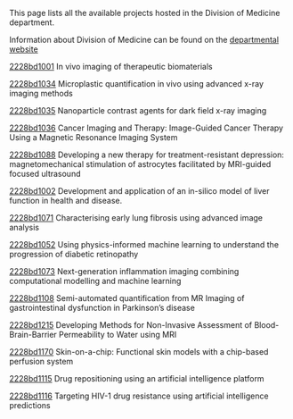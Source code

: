 This page lists all the available projects hosted in the Division of Medicine department.

Information about Division of Medicine can be found on the [departmental website](https://www.ucl.ac.uk/medicine)

[2228bd1001](../projects/2228bd1001.md) In vivo imaging of therapeutic biomaterials

[2228bd1034](../projects/2228bd1034.md) Microplastic quantification in vivo using advanced x-ray imaging methods

[2228bd1035](../projects/2228bd1035.md) Nanoparticle contrast agents for dark field x-ray imaging

[2228bd1036](../projects/2228bd1036.md) Cancer Imaging and Therapy: Image-Guided Cancer Therapy Using a Magnetic Resonance Imaging System

[2228bd1088](../projects/2228bd1088.md) Developing a new therapy for treatment-resistant depression: magnetomechanical stimulation of astrocytes facilitated by MRI-guided focused ultrasound

[2228bd1002](../projects/2228bd1002.md) Development and application of an in-silico model of liver function in health and disease.

[2228bd1071](../projects/2228bd1071.md) Characterising early lung fibrosis using advanced image analysis

[2228bd1052](../projects/2228bd1052.md) Using physics-informed machine learning to understand the progression of diabetic retinopathy

[2228bd1073](../projects/2228bd1073.md) Next-generation inflammation imaging combining computational modelling and machine learning

[2228bd1108](../projects/2228bd1108.md) Semi-automated quantification from MR Imaging of gastrointestinal dysfunction in Parkinson’s disease

[2228bd1215](../projects/2228bd1215.md) Developing Methods for Non-Invasive Assessment of Blood-Brain-Barrier Permeability to Water using MRI

[2228bd1170](../projects/2228bd1170.md) Skin-on-a-chip: Functional skin models with a chip-based perfusion system

[2228bd1115](../projects/2228bd1115.md) Drug repositioning using an artificial intelligence platform

[2228bd1116](../projects/2228bd1116.md) Targeting HIV-1 drug resistance using artificial intelligence predictions